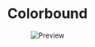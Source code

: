 <div align="center">
<h1>Colorbound</h1>
  
<a>![Preview](https://github.com/user-attachments/assets/9711e8ab-a03f-4fc0-8d5c-86dde695ad49)</a>

</div>
